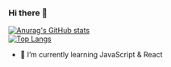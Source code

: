 ###  Hi there 👋

[![Anurag's GitHub stats](https://github-readme-stats.vercel.app/api?username=anjin91&show_icons=true)](https://github.com/anjin91/github-readme-stats)
\
[![Top Langs](https://github-readme-stats.vercel.app/api/top-langs/?username=anjin91&layout=compact&exclude_repo=dolce_beauty)](https://github.com/anjin91/github-readme-stats)

- 🌱 I’m currently learning JavaScript & React




<!--
**anjin91/anjin91** is a ✨ _special_ ✨ repository because its `README.md` (this file) appears on your GitHub profile.

Here are some ideas to get you started:

- 🔭 I’m currently working on ...
- 🌱 I’m currently learning ...
- 👯 I’m looking to collaborate on ...
- 🤔 I’m looking for help with ...
- 💬 Ask me about ...
- 📫 How to reach me: ...
- 😄 Pronouns: ...
- ⚡ Fun fact: ...
-->
